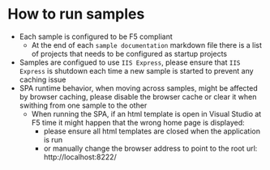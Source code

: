 # How to run samples

* Each sample is configured to be F5 compliant
   * At the end of each `sample documentation` markdown file there is a list of projects that needs to be configured as startup projects
* Samples are configued to use `IIS Express`, please ensure that `IIS Express` is shutdown each time a new sample is started to prevent any caching issue
* SPA runtime behavior, when moving across samples, might be affected by browser caching, please disable the browser cache or clear it when swithing from one sample to the other
   * When running the SPA, if an html template is open in Visual Studio at F5 time it might happen that the wrong home page is displayed:
      * please ensure all html templates are closed when the application is run
      * or manually change the browser address to point to the root url: http://localhost:8222/
